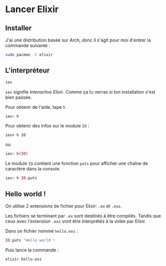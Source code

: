 # Lancer Elixir

## Installer

J'ai une distribution basée sur Arch, donc il s'agit pour moi d'entrer la
commande suivante :

```bash
sudo pacman -S elixir
```

## L'interpréteur

```bash
iex
```

`iex` signifie *Interactive Elixir*. Comme ça tu verras si ton installation
s'est bien passée.

Pour obtenir de l'aide, tape `h`

```elixir
iex> h
```

Pour obtenir des infos sur le module `IO` :

```
iex> h IO
```

ou 

```elixir
iex> h(IO)
```

Le module `IO` contient une fonction `puts` pour afficher une chaîne de
caractère dans la console.

```elixir
iex> h IO.puts
```

## Hello world !

On utilise 2 extensions de fichier pour Elixir: `.ex` et `.exs`.

Les fichiers se terminant par `.ex` sont destinés à être compilés. Tandis que
ceux avec l'extension `.exs` vont être interprétés à la volée par Elixir.

Dans un fichier nommé `hello.exs` :

```elixir
IO.puts "Hello world !
```

Puis lance la commande :

```bash
elixir hello.exs
```
